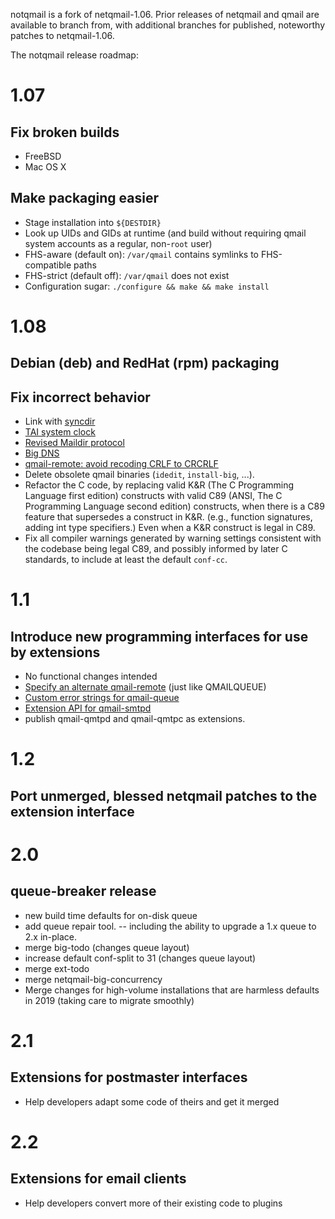 notqmail is a fork of netqmail-1.06.  Prior releases of netqmail and qmail are available to branch from, with additional branches for published, noteworthy patches to netqmail-1.06.

The notqmail release roadmap:

# 1.07
## Fix broken builds
- FreeBSD
- Mac OS X
## Make packaging easier
- Stage installation into `${DESTDIR}`
- Look up UIDs and GIDs at runtime (and build without requiring qmail system accounts as a regular, non-`root` user)
- FHS-aware (default on): `/var/qmail` contains symlinks to FHS-compatible paths
- FHS-strict (default off): `/var/qmail` does not exist
- Configuration sugar: `./configure && make && make install`

# 1.08
## Debian (deb) and RedHat (rpm) packaging
## Fix incorrect behavior
- Link with [syncdir](http://untroubled.org/syncdir/)
- [TAI system clock](https://su.bze.ro/software/netqmail-1.05-TAI-leapsecs.patch)
- [Revised Maildir protocol](https://su.bze.ro/software/qmail-1.03-maildir-uniq.patch)
- [Big DNS](https://www.ckdhr.com/ckd/qmail-103.patch)
- [qmail-remote: avoid recoding CRLF to CRCRLF](https://github.com/notqmail/notqmail/pull/18)
- Delete obsolete qmail binaries (`idedit`, `install-big`, ...).
- Refactor the C code, by replacing valid K&R (The C Programming Language first edition) constructs with valid C89 (ANSI, The C Programming Language second edition) constructs, when there is a C89 feature that supersedes a construct in K&R.  (e.g., function signatures, adding int type specifiers.)  Even when a K&R construct is legal in C89.
- Fix all compiler warnings generated by warning settings consistent with the codebase being legal C89, and possibly informed by later C standards, to include at least the default `conf-cc`.


# 1.1
## Introduce new programming interfaces for use by extensions
- No functional changes intended
- [Specify an alternate qmail-remote](https://schmonz.com/qmail/remote/netqmail-1.06-qmailremote-20170716.patch) (just like QMAILQUEUE)
- [Custom error strings for qmail-queue](https://notes.sagredo.eu/files/qmail/patches/qmail-queue-custom-error-v2.netqmail-1.05.patch)
- [Extension API for qmail-smtpd](http://qmail-spp.sourceforge.net)
- publish qmail-qmtpd and qmail-qmtpc as extensions.

# 1.2
## Port unmerged, blessed netqmail patches to the extension interface

# 2.0
## queue-breaker release
- new build time defaults for on-disk queue
- add queue repair tool.
-- including the ability to upgrade a 1.x queue to 2.x in-place.
- merge big-todo (changes queue layout)
- increase default conf-split to 31 (changes queue layout)
- merge ext-todo
- merge netqmail-big-concurrency
- Merge changes for high-volume installations that are harmless defaults in 2019 (taking care to migrate smoothly)

# 2.1
## Extensions for postmaster interfaces
- Help developers adapt some code of theirs and get it merged

# 2.2
## Extensions for email clients
- Help developers convert more of their existing code to plugins